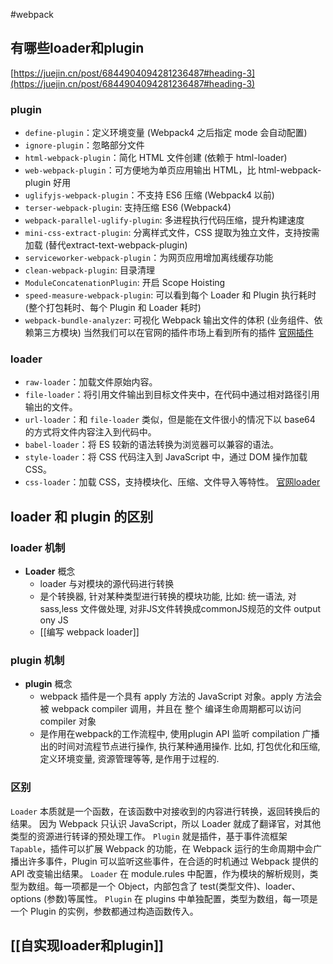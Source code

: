 #webpack 
## 有哪些loader和plugin
[https://juejin.cn/post/6844904094281236487#heading-3](https://juejin.cn/post/6844904094281236487#heading-3)
### plugin
-   `define-plugin`：定义环境变量 (Webpack4 之后指定 mode 会自动配置)
-   `ignore-plugin`：忽略部分文件
-   `html-webpack-plugin`：简化 HTML 文件创建 (依赖于 html-loader)
-   `web-webpack-plugin`：可方便地为单页应用输出 HTML，比 html-webpack-plugin 好用
-   `uglifyjs-webpack-plugin`：不支持 ES6 压缩 (Webpack4 以前)
-   `terser-webpack-plugin`: 支持压缩 ES6 (Webpack4)
-   `webpack-parallel-uglify-plugin`: 多进程执行代码压缩，提升构建速度
-   `mini-css-extract-plugin`: 分离样式文件，CSS 提取为独立文件，支持按需加载 (替代extract-text-webpack-plugin)
-   `serviceworker-webpack-plugin`：为网页应用增加离线缓存功能
-   `clean-webpack-plugin`: 目录清理
-   `ModuleConcatenationPlugin`: 开启 Scope Hoisting
-   `speed-measure-webpack-plugin`: 可以看到每个 Loader 和 Plugin 执行耗时 (整个打包耗时、每个 Plugin 和 Loader 耗时)
-   `webpack-bundle-analyzer`: 可视化 Webpack 输出文件的体积 (业务组件、依赖第三方模块)
当然我们可以在官网的插件市场上看到所有的插件
[官网插件](https://webpack.docschina.org/plugins/)
### loader
-   `raw-loader`：加载文件原始内容。
-   `file-loader`：将引用文件输出到目标文件夹中，在代码中通过相对路径引用输出的文件。
-   `url-loader`：和 `file-loader` 类似，但是能在文件很小的情况下以 base64 的方式将文件内容注入到代码中。
-   `babel-loader`：将 ES 较新的语法转换为浏览器可以兼容的语法。
-   `style-loader`：将 CSS 代码注入到 JavaScript 中，通过 DOM 操作加载 CSS。
-   `css-loader`：加载 CSS，支持模块化、压缩、文件导入等特性。
[官网loader](https://webpack.js.org/plugins/)

## loader 和 plugin 的区别
### loader 机制
- **Loader** 概念
	- loader 与对模块的源代码进行转换
	- 是个转换器, 针对某种类型进行转换的模块功能, 比如: 统一语法, 对sass,less 文件做处理, 对非JS文件转换成commonJS规范的文件 output ony JS
	- [[编写 webpack loader]]
### plugin 机制
- **plugin** 概念
	- webpack 插件是一个具有 apply 方法的 JavaScript 对象。apply 方法会被 webpack compiler 调用，并且在 整个 编译生命周期都可以访问 compiler 对象
	- 是作用在webpack的工作流程中, 使用plugin API 监听 compilation 广播出的时间对流程节点进行操作, 执行某种通用操作. 比如, 打包优化和压缩, 定义环境变量, 资源管理等等, 是作用于过程的.
### 区别
`Loader` 本质就是一个函数，在该函数中对接收到的内容进行转换，返回转换后的结果。 因为 Webpack 只认识 JavaScript，所以 Loader 就成了翻译官，对其他类型的资源进行转译的预处理工作。
`Plugin` 就是插件，基于事件流框架 `Tapable`，插件可以扩展 Webpack 的功能，在 Webpack 运行的生命周期中会广播出许多事件，Plugin 可以监听这些事件，在合适的时机通过 Webpack 提供的 API 改变输出结果。
`Loader` 在 module.rules 中配置，作为模块的解析规则，类型为数组。每一项都是一个 Object，内部包含了 test(类型文件)、loader、options (参数)等属性。
`Plugin` 在 plugins 中单独配置，类型为数组，每一项是一个 Plugin 的实例，参数都通过构造函数传入。

## [[自实现loader和plugin]]

